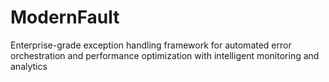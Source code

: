 # ModernFault
Enterprise-grade exception handling framework for automated error orchestration and performance optimization with intelligent monitoring and analytics
